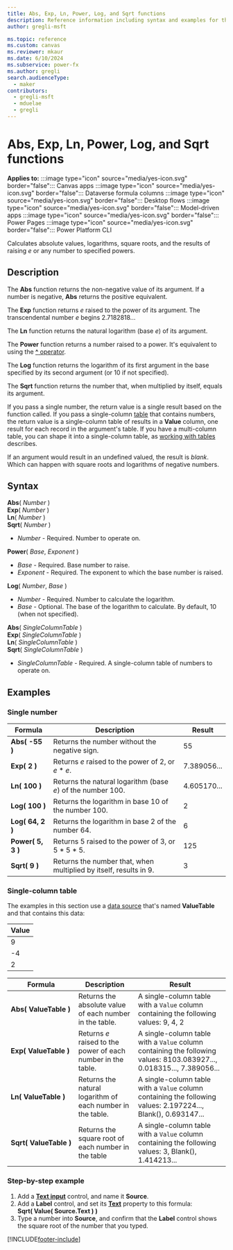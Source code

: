 ```yaml
---
title: Abs, Exp, Ln, Power, Log, and Sqrt functions
description: Reference information including syntax and examples for the Abs, Exp, Ln, Power, and Sqrt functions.
author: gregli-msft

ms.topic: reference
ms.custom: canvas
ms.reviewer: mkaur
ms.date: 6/10/2024
ms.subservice: power-fx
ms.author: gregli
search.audienceType:
  - maker
contributors:
  - gregli-msft
  - mduelae
  - gregli
---
```


# Abs, Exp, Ln, Power, Log, and Sqrt functions

**Applies to:** :::image type="icon" source="media/yes-icon.svg" border="false"::: Canvas apps :::image type="icon" source="media/yes-icon.svg" border="false"::: Dataverse formula columns :::image type="icon" source="media/yes-icon.svg" border="false"::: Desktop flows :::image type="icon" source="media/yes-icon.svg" border="false"::: Model-driven apps :::image type="icon" source="media/yes-icon.svg" border="false"::: Power Pages :::image type="icon" source="media/yes-icon.svg" border="false"::: Power Platform CLI

Calculates absolute values, logarithms, square roots, and the results of raising _e_ or any number to specified powers.

## Description

The **Abs** function returns the non-negative value of its argument. If a number is negative, **Abs** returns the positive equivalent.

The **Exp** function returns _e_ raised to the power of its argument. The transcendental number _e_ begins 2.7182818...

The **Ln** function returns the natural logarithm (base _e_) of its argument.

The **Power** function returns a number raised to a power. It's equivalent to using the [**^** operator](operators.md).

The **Log** function returns the logarithm of its first argument in the base specified by its second argument (or 10 if not specified).

The **Sqrt** function returns the number that, when multiplied by itself, equals its argument.

If you pass a single number, the return value is a single result based on the function called. If you pass a single-column [table](/power-apps/maker/canvas-apps/working-with-tables) that contains numbers, the return value is a single-column table of results in a **Value** column, one result for each record in the argument's table. If you have a multi-column table, you can shape it into a single-column table, as [working with tables](/power-apps/maker/canvas-apps/working-with-tables) describes.

If an argument would result in an undefined valued, the result is _blank_. Which can happen with square roots and logarithms of negative numbers.

## Syntax

**Abs**( _Number_ )<br>**Exp**( _Number_ )<br>**Ln**( _Number_ )<br>**Sqrt**( _Number_ )

- _Number_ - Required. Number to operate on.

**Power**( _Base_, _Exponent_ )

- _Base_ - Required. Base number to raise.
- _Exponent_ - Required. The exponent to which the base number is raised.

**Log**( _Number_, _Base_ )

- _Number_ - Required. Number to calculate the logarithm.
- _Base_ - Optional. The base of the logarithm to calculate. By default, 10 (when not specified).

**Abs**( _SingleColumnTable_ )<br>**Exp**( _SingleColumnTable_ )<br>**Ln**( _SingleColumnTable_ )<br>**Sqrt**( _SingleColumnTable_ )

- _SingleColumnTable_ - Required. A single-column table of numbers to operate on.

## Examples

### Single number

| Formula | Description | Result |
| --- | --- | --- |
| **Abs( -55 )** | Returns the number without the negative sign. | 55 |
| **Exp( 2 )** | Returns _e_ raised to the power of 2, or _e_ \* _e_. | 7.389056... |
| **Ln( 100 )** | Returns the natural logarithm (base _e_) of the number 100. | 4.605170... |
| **Log( 100 )** | Returns the logarithm in base 10 of the number 100. | 2 |
| **Log( 64, 2 )** | Returns the logarithm in base 2 of the number 64. | 6 |
| **Power( 5, 3 )** | Returns 5 raised to the power of 3, or 5 \* 5 \* 5. | 125 |
| **Sqrt( 9 )** | Returns the number that, when multiplied by itself, results in 9. | 3 |

### Single-column table

The examples in this section use a [data source](/power-apps/maker/canvas-apps/working-with-data-sources) that's named **ValueTable** and that contains this data:

| Value |
| --- |
| 9 |
| -4 |
| 2 |

| Formula | Description | Result |
| --- | --- | --- |
| **Abs(&nbsp;ValueTable&nbsp;)** | Returns the absolute value of each number in the table. | A single-column table with a `Value` column containing the following values: 9, 4, 2 |
| **Exp(&nbsp;ValueTable&nbsp;)** | Returns _e_ raised to the power of each number in the table. | A single-column table with a `Value` column containing the following values: 8103.083927..., 0.018315..., 7.389056... |
| **Ln(&nbsp;ValueTable&nbsp;)**   | Returns the natural logarithm of each number in the table. | A single-column table with a `Value` column containing the following values: 2.197224..., Blank(), 0.693147... |
| **Sqrt(&nbsp;ValueTable&nbsp;)** | Returns the square root of each number in the table | A single-column table with a `Value` column containing the following values: 3, Blank(), 1.414213... |

### Step-by-step example

1. Add a **[Text input](/power-apps/maker/canvas-apps/controls/control-text-input)** control, and name it **Source**.
2. Add a **Label** control, and set its **[Text](/power-apps/maker/canvas-apps/controls/properties-core)** property to this formula:
   <br>
   **Sqrt( Value( Source.Text ) )**
3. Type a number into **Source**, and confirm that the **Label** control shows the square root of the number that you typed.

[!INCLUDE[footer-include](../../includes/footer-banner.md)]
